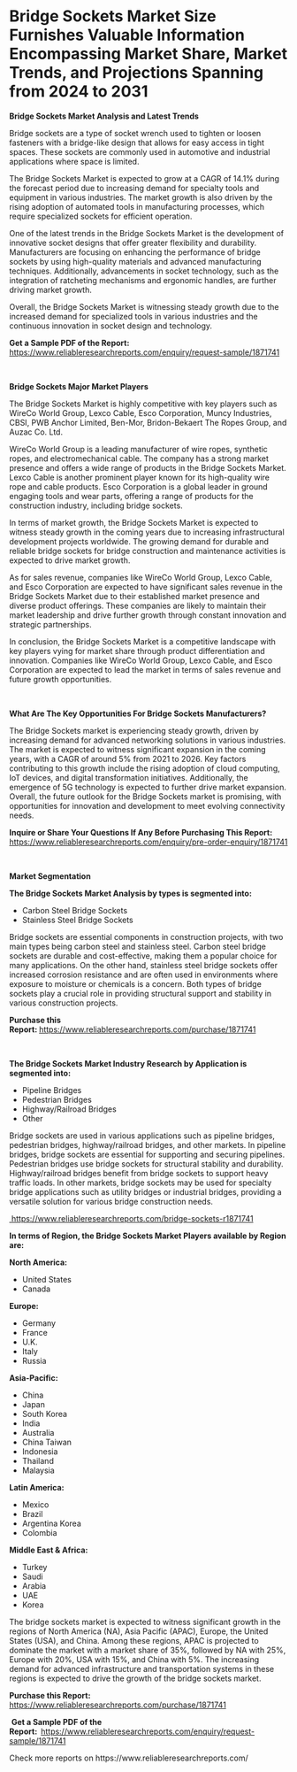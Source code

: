 <p><h1>Bridge Sockets Market Size Furnishes Valuable Information Encompassing Market Share, Market Trends, and Projections Spanning from 2024 to 2031</h1></p><p><strong>Bridge Sockets Market Analysis and Latest Trends</strong></p>
<p><p>Bridge sockets are a type of socket wrench used to tighten or loosen fasteners with a bridge-like design that allows for easy access in tight spaces. These sockets are commonly used in automotive and industrial applications where space is limited.</p><p>The Bridge Sockets Market is expected to grow at a CAGR of 14.1% during the forecast period due to increasing demand for specialty tools and equipment in various industries. The market growth is also driven by the rising adoption of automated tools in manufacturing processes, which require specialized sockets for efficient operation.</p><p>One of the latest trends in the Bridge Sockets Market is the development of innovative socket designs that offer greater flexibility and durability. Manufacturers are focusing on enhancing the performance of bridge sockets by using high-quality materials and advanced manufacturing techniques. Additionally, advancements in socket technology, such as the integration of ratcheting mechanisms and ergonomic handles, are further driving market growth.</p><p>Overall, the Bridge Sockets Market is witnessing steady growth due to the increased demand for specialized tools in various industries and the continuous innovation in socket design and technology.</p></p>
<p><strong>Get a Sample PDF of the Report:&nbsp;</strong> <a href="https://www.reliableresearchreports.com/enquiry/request-sample/1871741">https://www.reliableresearchreports.com/enquiry/request-sample/1871741</a></p>
<p>&nbsp;</p>
<p><strong>Bridge Sockets Major Market Players</strong></p>
<p><p>The Bridge Sockets Market is highly competitive with key players such as WireCo World Group, Lexco Cable, Esco Corporation, Muncy Industries, CBSI, PWB Anchor Limited, Ben-Mor, Bridon-Bekaert The Ropes Group, and Auzac Co. Ltd. </p><p>WireCo World Group is a leading manufacturer of wire ropes, synthetic ropes, and electromechanical cable. The company has a strong market presence and offers a wide range of products in the Bridge Sockets Market. Lexco Cable is another prominent player known for its high-quality wire rope and cable products. Esco Corporation is a global leader in ground engaging tools and wear parts, offering a range of products for the construction industry, including bridge sockets.</p><p>In terms of market growth, the Bridge Sockets Market is expected to witness steady growth in the coming years due to increasing infrastructural development projects worldwide. The growing demand for durable and reliable bridge sockets for bridge construction and maintenance activities is expected to drive market growth.</p><p>As for sales revenue, companies like WireCo World Group, Lexco Cable, and Esco Corporation are expected to have significant sales revenue in the Bridge Sockets Market due to their established market presence and diverse product offerings. These companies are likely to maintain their market leadership and drive further growth through constant innovation and strategic partnerships.</p><p>In conclusion, the Bridge Sockets Market is a competitive landscape with key players vying for market share through product differentiation and innovation. Companies like WireCo World Group, Lexco Cable, and Esco Corporation are expected to lead the market in terms of sales revenue and future growth opportunities.</p></p>
<p>&nbsp;</p>
<p><strong>What Are The Key Opportunities For Bridge Sockets Manufacturers?</strong></p>
<p><p>The Bridge Sockets market is experiencing steady growth, driven by increasing demand for advanced networking solutions in various industries. The market is expected to witness significant expansion in the coming years, with a CAGR of around 5% from 2021 to 2026. Key factors contributing to this growth include the rising adoption of cloud computing, IoT devices, and digital transformation initiatives. Additionally, the emergence of 5G technology is expected to further drive market expansion. Overall, the future outlook for the Bridge Sockets market is promising, with opportunities for innovation and development to meet evolving connectivity needs.</p></p>
<p><strong>Inquire or Share Your Questions If Any Before Purchasing This Report:</strong> <a href="https://www.reliableresearchreports.com/enquiry/pre-order-enquiry/1871741">https://www.reliableresearchreports.com/enquiry/pre-order-enquiry/1871741</a></p>
<p>&nbsp;</p>
<p><strong>Market Segmentation</strong></p>
<p><strong>The Bridge Sockets Market Analysis by types is segmented into:</strong></p>
<p><ul><li>Carbon Steel Bridge Sockets</li><li>Stainless Steel Bridge Sockets</li></ul></p>
<p><p>Bridge sockets are essential components in construction projects, with two main types being carbon steel and stainless steel. Carbon steel bridge sockets are durable and cost-effective, making them a popular choice for many applications. On the other hand, stainless steel bridge sockets offer increased corrosion resistance and are often used in environments where exposure to moisture or chemicals is a concern. Both types of bridge sockets play a crucial role in providing structural support and stability in various construction projects.</p></p>
<p><strong>Purchase this Report:&nbsp;</strong><a href="https://www.reliableresearchreports.com/purchase/1871741">https://www.reliableresearchreports.com/purchase/1871741</a></p>
<p>&nbsp;</p>
<p><strong>The Bridge Sockets Market Industry Research by Application is segmented into:</strong></p>
<p><ul><li>Pipeline Bridges</li><li>Pedestrian Bridges</li><li>Highway/Railroad Bridges</li><li>Other</li></ul></p>
<p><p>Bridge sockets are used in various applications such as pipeline bridges, pedestrian bridges, highway/railroad bridges, and other markets. In pipeline bridges, bridge sockets are essential for supporting and securing pipelines. Pedestrian bridges use bridge sockets for structural stability and durability. Highway/railroad bridges benefit from bridge sockets to support heavy traffic loads. In other markets, bridge sockets may be used for specialty bridge applications such as utility bridges or industrial bridges, providing a versatile solution for various bridge construction needs.</p></p>
<p><a href="https://www.reliableresearchreports.com/bridge-sockets-r1871741">&nbsp;https://www.reliableresearchreports.com/bridge-sockets-r1871741</a></p>
<p><strong>In terms of Region, the Bridge Sockets Market Players available by Region are:</strong></p>
<p>
    <p> <strong> North America: </strong>
        <ul>
            <li>United States</li>
            <li>Canada</li>
        </ul>
        </p> 
    <p> <strong> Europe: </strong>
        <ul>
            <li>Germany</li>
            <li>France</li>
            <li>U.K.</li>
            <li>Italy</li>
            <li>Russia</li>
        </ul>
        </p> 
    <p> <strong> Asia-Pacific: </strong>
        <ul>
            <li>China</li>
            <li>Japan</li>
            <li>South Korea</li>
            <li>India</li>
            <li>Australia</li>
            <li>China Taiwan</li>
            <li>Indonesia</li>
            <li>Thailand</li>
            <li>Malaysia</li>
        </ul>
        </p> 
    <p> <strong> Latin America: </strong>
        <ul>
            <li>Mexico</li>
            <li>Brazil</li>
            <li>Argentina Korea</li>
            <li>Colombia</li>
        </ul>
        </p> 
    <p> <strong> Middle East & Africa: </strong>
        <ul>
            <li>Turkey</li>
            <li>Saudi</li>
            <li>Arabia</li>
            <li>UAE</li>
            <li>Korea</li>
        </ul>
    </p>
    </p>
<p><p>The bridge sockets market is expected to witness significant growth in the regions of North America (NA), Asia Pacific (APAC), Europe, the United States (USA), and China. Among these regions, APAC is projected to dominate the market with a market share of 35%, followed by NA with 25%, Europe with 20%, USA with 15%, and China with 5%. The increasing demand for advanced infrastructure and transportation systems in these regions is expected to drive the growth of the bridge sockets market.</p></p>
<p><strong>Purchase this Report: </strong><a href="https://www.reliableresearchreports.com/purchase/1871741">https://www.reliableresearchreports.com/purchase/1871741</a></p>
<p>&nbsp;<strong>Get a Sample PDF of the Report:&nbsp;&nbsp;</strong><a href="https://www.reliableresearchreports.com/enquiry/request-sample/1871741">https://www.reliableresearchreports.com/enquiry/request-sample/1871741</a></p>
<p><strong></strong></p>
<p>Check more reports on https://www.reliableresearchreports.com/</p>